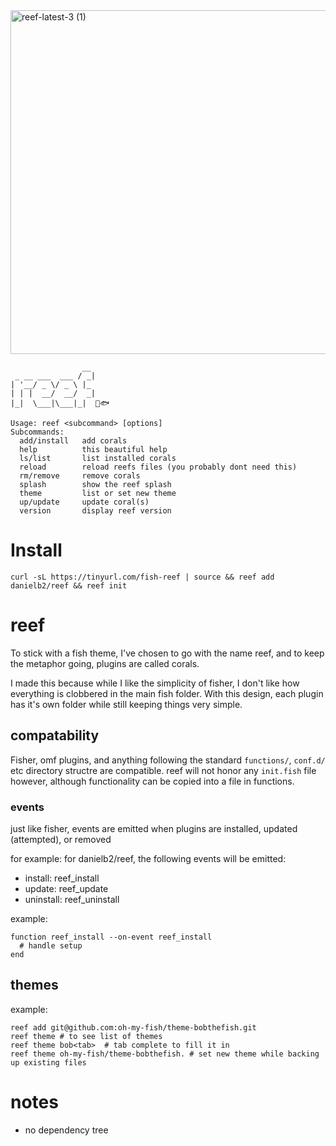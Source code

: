 
<img width="1450" height="550" alt="reef-latest-3 (1)" src="https://github.com/user-attachments/assets/5359ab68-31c0-4bc9-b459-fb774bff0d34" />


```plaintext
                __
 _ __ ___  ___ / _|
| '__/ _ \/ _ \ |_
| | |  __/  __/  _|
|_|  \___|\___|_|  🪸🐟

Usage: reef <subcommand> [options]
Subcommands:
  add/install   add corals
  help          this beautiful help
  ls/list       list installed corals
  reload        reload reefs files (you probably dont need this)
  rm/remove     remove corals
  splash        show the reef splash
  theme         list or set new theme
  up/update     update coral(s)
  version       display reef version
```

# Install
```console
curl -sL https://tinyurl.com/fish-reef | source && reef add danielb2/reef && reef init
```

# reef

To stick with a fish theme, I've chosen to go with the name reef, and to keep
the metaphor going, plugins are called corals.

I made this because while I like the simplicity of fisher, I don't like how
everything is clobbered in the main fish folder. With this design, each plugin
has it's own folder while still keeping things very simple.

## compatability

Fisher, omf plugins, and anything following the standard `functions/`,
`conf.d/` etc directory structre are compatible. reef will not honor any
`init.fish` file however, although functionality can be copied into a file in
functions.

### events

just like fisher, events are emitted when plugins are installed, updated (attempted), or removed

for example: for danielb2/reef, the following events will be emitted:

- install: reef_install
- update: reef_update
- uninstall: reef_uninstall

example:
```fish
function reef_install --on-event reef_install
  # handle setup
end
```

## themes

example:

```
reef add git@github.com:oh-my-fish/theme-bobthefish.git
reef theme # to see list of themes
reef theme bob<tab>  # tab complete to fill it in
reef theme oh-my-fish/theme-bobthefish. # set new theme while backing up existing files
```

# notes
- no dependency tree

